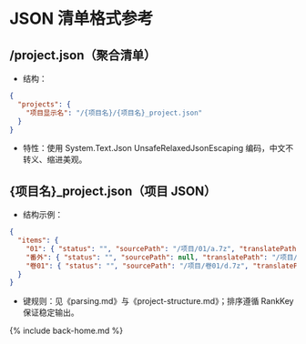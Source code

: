 # JSON 清单格式参考

## /project.json（聚合清单）

- 结构：

```json
{
  "projects": {
    "项目显示名": "/{项目名}/{项目名}_project.json"
  }
}
```

- 特性：使用 System.Text.Json UnsafeRelaxedJsonEscaping 编码，中文不转义、缩进美观。

## {项目名}_project.json（项目 JSON）

- 结构示例：

```json
{
  "items": {
    "01": { "status": "", "sourcePath": "/项目/01/a.7z", "translatePath": "/项目/01/b.txt", "typesetPath": null },
    "番外": { "status": "", "sourcePath": null, "translatePath": "/项目/番外/c.txt", "typesetPath": null },
    "卷01": { "status": "", "sourcePath": "/项目/卷01/d.7z", "translatePath": null, "typesetPath": null }
  }
}
```

- 键规则：见《parsing.md》与《project-structure.md》；排序遵循 RankKey 保证稳定输出。

{% include back-home.md %}
